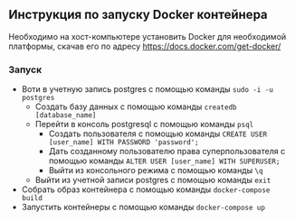 ## Инструкция по запуску Docker контейнера

Необходимо на хост-компьютере установить Docker для необходимой платформы, скачав его по
адресу https://docs.docker.com/get-docker/

### Запуск

- Воти в учетную запись postgres с помощью команды `sudo -i -u postgres`
  - Создать базу данных с помощью команды `createdb [database_name]`
  - Перейти в консоль postgresql с помощью команды `psql`
    - Создать пользователя с помощью команды `CREATE USER [user_name] WITH PASSWORD 'password';`
    - Дать созданному пользователю права суперпользователя с помощью команды `ALTER USER [user_name] WITH SUPERUSER;`
    - Выйти из консольного режима с помощью команды `\q`
  - Выйти из учетной записи postgres с помощью команды `exit`
- Собрать образ контейнера с помощью команды `docker-compose build`
- Запустить контейнеры с помощью команды `docker-compose up`